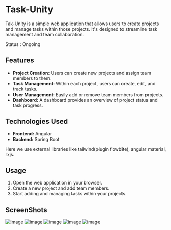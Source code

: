 # Task-Unity

Tak-Unity is a simple web application that allows users to create projects and manage tasks within those projects. It's designed to streamline task management and team collaboration.

Status : Ongoing

## Features

- **Project Creation:** Users can create new projects and assign team members to them.
- **Task Management:** Within each project, users can create, edit, and track tasks.
- **User Management:** Easily add or remove team members from projects.
- **Dashboard:** A dashboard provides an overview of project status and task progress.

## Technologies Used

- **Frontend:** Angular
- **Backend:** Spring Boot

Here we use external libraries like tailwind(plugin flowbite), angular material, rxjs.

## Usage

1. Open the web application in your browser.
2. Create a new project and add team members.
3. Start adding and managing tasks within your projects.

## ScreenShots

![image](https://github.com/Kunal-Mathur1/Task-Unity/assets/106749796/4e2e2645-5043-442c-a737-fa7b4ba9fdc9)
![image](https://github.com/Kunal-Mathur1/Task-Unity/assets/106749796/0a9d0a33-f541-4fa1-b80d-44e319a3674a)
![image](https://github.com/Kunal-Mathur1/Task-Unity/assets/106749796/f10ffdf6-3d8f-4bc0-8c39-ea2bf6b318c2)
![image](https://github.com/Kunal-Mathur1/Task-Unity/assets/106749796/85b3177a-6d65-4eeb-b6f6-2fb0344a81c0)
![image](https://github.com/Kunal-Mathur1/Task-Unity/assets/106749796/bd7310b1-b7ad-4415-beb3-464ddbda7951)
